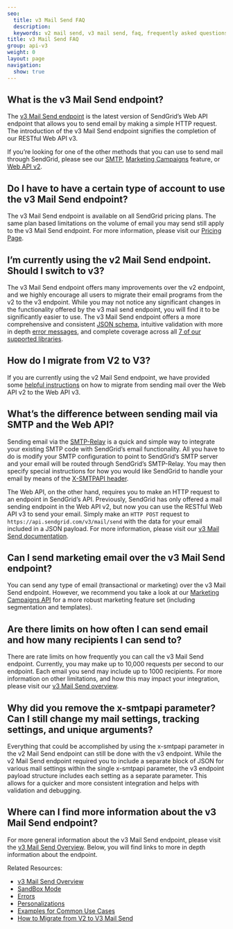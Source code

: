 ```yaml
---
seo:
  title: v3 Mail Send FAQ
  description:
  keywords: v2 mail send, v3 mail send, faq, frequently asked questions
title: v3 Mail Send FAQ
group: api-v3
weight: 0
layout: page
navigation:
  show: true
---
```


## 	What is the v3 Mail Send endpoint?

The [v3 Mail Send endpoint](https://sendgrid.com/docs/API_Reference/Web_API_v3/Mail/index.html) is the latest version of SendGrid’s Web API endpoint that allows you to send email by making a simple HTTP request. The introduction of the v3 Mail Send endpoint signifies the completion of our RESTful Web API v3.

If you’re looking for one of the other methods that you can use to send mail through SendGrid, please see our [SMTP]({{root_url}}/for-developers/sending-email/getting-started-smtp/), [Marketing Campaigns]({{root_url}}/help-support/sending-email/how-to-send-email/) feature, or [Web API v2](https://sendgrid.com/docs/API_Reference/Web_API/mail.html).

## 	Do I have to have a certain type of account to use the v3 Mail Send endpoint?

The v3 Mail Send endpoint is available on all SendGrid pricing plans. The same plan based limitations on the volume of email you may send still apply to the v3 Mail Send endpoint. For more information, please visit our [Pricing Page](https://sendgrid.com/pricing).

## 	I’m currently using the v2 Mail Send endpoint. Should I switch to v3?

The v3 Mail Send endpoint offers many improvements over the v2 endpoint, and we highly encourage all users to migrate their email programs from the v2 to the v3 endpoint. While you may not notice any significant changes in the functionality offered by the v3 mail send endpoint, you will find it to be significantly easier to use. The v3 Mail Send endpoint offers a more comprehensive and consistent [JSON schema](https://sendgrid.com/docs/API_Reference/Web_API_v3/Mail/index.html#-Request-Body-Parameters), intuitive validation with more in depth [error messages](https://sendgrid.com/docs/API_Reference/Web_API_v3/Mail/errors.html), and complete coverage across all [7 of our supported libraries]({{root_url}}/for-developers/sending-email/libraries/).

## 	How do I migrate from V2 to V3?

If you are currently using the v2 Mail Send endpoint, we have provided some [helpful instructions]({{root_url}}/for-developers/sending-email/migrating-from-v2-to-v3-mail-send/) on how to migrate from sending mail over the Web API v2 to the Web API v3.

## 	What’s the difference between sending mail via SMTP and the Web API?

Sending email via the [SMTP-Relay]({{root_url}}/Integrate/index.html#-SMTP-Relay) is a quick and simple way to integrate your existing SMTP code with SendGrid’s email functionality. All you have to do is modify your SMTP configuration to point to SendGrid’s SMTP server and your email will be routed through SendGrid’s SMTP-Relay. You may then specify special instructions for how you would like SendGrid to handle your email by means of the [X-SMTPAPI header]({{root_url}}/for-developers/sending-email/building-an-smtp-email/).

The Web API, on the other hand, requires you to make an HTTP request to an endpoint in SendGrid’s API. Previously, SendGrid has only offered a mail sending endpoint in the Web API v2, but now you can use the RESTful Web API v3 to send your email. Simply make an `HTTP POST` request to `https://api.sendgrid.com/v3/mail/send` with the data for your email included in a JSON payload. For more information, please visit our [v3 Mail Send documentation](https://sendgrid.com/docs/API_Reference/Web_API_v3/Mail/index.html).

## 	Can I send marketing email over the v3 Mail Send endpoint?

You can send any type of email (transactional or marketing) over the v3 Mail Send endpoint. However, we recommend you take a look at our [Marketing Campaigns API](https://sendgrid.com/docs/API_Reference/Web_API_v3/Marketing_Campaigns/index.html) for a more robust marketing feature set (including segmentation and templates).

## 	Are there limits on how often I can send email and how many recipients I can send to?

There are rate limits on how frequently you can call the v3 Mail Send endpoint. Currently, you may make up to 10,000 requests per second to our endpoint. Each email you send may include up to 1000 recipients. For more information on other limitations, and how this may impact your integration, please visit our [v3 Mail Send overview](https://sendgrid.com/docs/API_Reference/Web_API_v3/Mail/index.html).

## 	Why did you remove the x-smtpapi parameter? Can I still change my mail settings, tracking settings, and unique arguments?

Everything that could be accomplished by using the x-smtpapi parameter in the v2 Mail Send endpoint can still be done with the v3 endpoint. While the v2 Mail Send endpoint required you to include a separate block of JSON for various mail settings within the single x-smtpapi parameter, the v3 endpoint payload structure includes each setting as a separate parameter. This allows for a quicker and more consistent integration and helps with validation and debugging.

## 	Where can I find more information about the v3 Mail Send endpoint?

For more general information about the v3 Mail Send endpoint, please visit the [v3 Mail Send Overview](https://sendgrid.com/docs/API_Reference/Web_API_v3/Mail/index.html). Below, you will find links to more in depth information about the endpoint.

Related Resources:

* [v3 Mail Send Overview](https://sendgrid.com/docs/API_Reference/Web_API_v3/Mail/index.html)
* [SandBox Mode]({{root_url}}/for-developers/sending-email/sandbox-mode/)
* [Errors](https://sendgrid.com/docs/API_Reference/Web_API_v3/Mail/errors.html)
* [Personalizations]({{root_url}}/for-developers/sending-email/personalizations/)
* [Examples for Common Use Cases]({{root_url}}/for-developers/sending-email/curl-examples/)
* [How to Migrate from V2 to V3 Mail Send]({{root_url}}/for-developers/sending-email/migrating-from-v2-to-v3-mail-send/)
